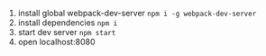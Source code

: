 1. install global webpack-dev-server `npm i -g webpack-dev-server`
2. install dependencies `npm i`
3. start dev server `npm start`
4. open localhost:8080
